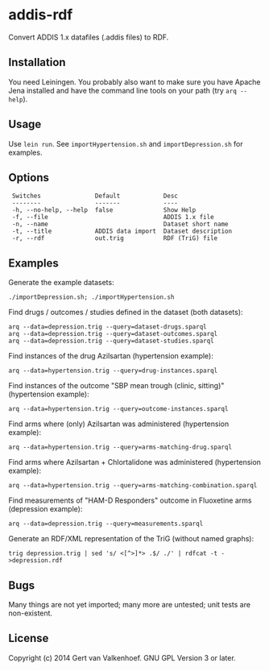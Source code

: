 # addis-rdf

Convert ADDIS 1.x datafiles (.addis files) to RDF.

## Installation

You need Leiningen. You probably also want to make sure you have Apache Jena installed and have the command line tools on your path (try `arq --help`).

## Usage

Use `lein run`. See `importHypertension.sh` and `importDepression.sh` for examples.

## Options

```
 Switches               Default            Desc                
 --------               -------            ----                
 -h, --no-help, --help  false              Show Help           
 -f, --file                                ADDIS 1.x file      
 -n, --name                                Dataset short name  
 -t, --title            ADDIS data import  Dataset description 
 -r, --rdf              out.trig           RDF (TriG) file    
```

## Examples

Generate the example datasets:

```
./importDepression.sh; ./importHypertension.sh
```

Find drugs / outcomes / studies defined in the dataset (both datasets):

```
arq --data=depression.trig --query=dataset-drugs.sparql
arq --data=depression.trig --query=dataset-outcomes.sparql
arq --data=depression.trig --query=dataset-studies.sparql
```

Find instances of the drug Azilsartan (hypertension example):

```
arq --data=hypertension.trig --query=drug-instances.sparql
```

Find instances of the outcome "SBP mean trough (clinic, sitting)" (hypertension example):

```
arq --data=hypertension.trig --query=outcome-instances.sparql
```

Find arms where (only) Azilsartan was administered (hypertension example):

```
arq --data=hypertension.trig --query=arms-matching-drug.sparql
```

Find arms where Azilsartan + Chlortalidone was administered (hypertension example):

```
arq --data=hypertension.trig --query=arms-matching-combination.sparql
```

Find measurements of "HAM-D Responders" outcome in Fluoxetine arms (depression example):

```
arq --data=depression.trig --query=measurements.sparql
```

Generate an RDF/XML representation of the TriG (without named graphs):

```
trig depression.trig | sed 's/ <[^>]*> .$/ ./' | rdfcat -t - >depression.rdf
```

## Bugs

Many things are not yet imported; many more are untested; unit tests are non-existent.

## License

Copyright (c) 2014 Gert van Valkenhoef. GNU GPL Version 3 or later.
